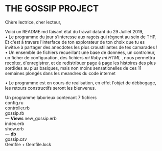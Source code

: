 <h1> THE GOSSIP PROJECT</h1>

Chère lectrice, cher lecteur, 

Voici un README.md faisant état du travail datant du 29 Juillet 2019, <br>
• Le programme du jour s'interesse aux ragots qui règnent au sein de THP, <br>
Et c'est à travers l'interface de ton explorateur de ton choix que tu es invité.e à partager des anecdotes les plus croustillantes de tes camarades !  
 • Un ensemble de fichiers recueillant une base de données, 
un controleur, un ficher de configuration, des fichiers <i>mi Ruby mi HTML </i>, nous permettra recolter, d'enregistrer, et de redistribuer page à page les histoires des plus sordides au plus basiques, mais non moins sensationelles de ces 11 semaines plongés dans les meandres du code internet  <br>

 • Le programme est en cours de realisation, en effet l'objet de débbogage, les retours constructifs seront les bienvenus.

Un programme laborieux contenant 7 fichiers 
<br>
config.ru <br>
controller.rb <br>
gossip.rb <br>
— <b>Views</b> 
    new_gossip.erb <br>
    index.erb <br>
    show.erb <br>
— <b>db</b>  <br>
    gossip.csv <br>
Gemfile + Gemfile.lock

